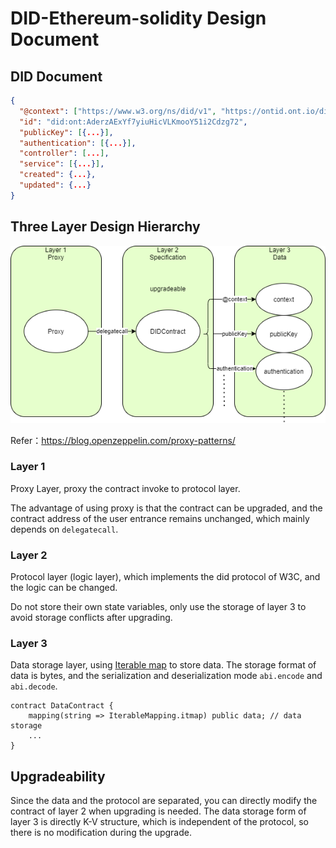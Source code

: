 # DID-Ethereum-solidity Design Document

## DID Document

```json
{
  "@context": ["https://www.w3.org/ns/did/v1", "https://ontid.ont.io/did/v2"],
  "id": "did:ont:AderzAExYf7yiuHicVLKmooY51i2Cdzg72",
  "publicKey": [{...}],
  "authentication": [{...}],
  "controller": [...],
  "service": [{...}],
  "created": {...},
  "updated": {...}
}
```

## Three Layer Design Hierarchy

![image](../structure.png)

Refer：https://blog.openzeppelin.com/proxy-patterns/

### Layer 1

Proxy Layer, proxy the contract invoke to protocol layer.

The advantage of using proxy is that the contract can be upgraded, and the contract address of the user entrance
remains unchanged, which mainly depends on `delegatecall`.

### Layer 2

Protocol layer (logic layer), which implements the did protocol of W3C, and the logic can be changed.

Do not store their own state variables, only use the storage of layer 3 to avoid storage conflicts after upgrading.

### Layer 3

Data storage layer, using [Iterable map](../../contracts/libs/IterableMapping.sol) to store data.
The storage format of data is bytes, and the serialization and deserialization mode `abi.encode` and `abi.decode`.

```solidity
contract DataContract {
    mapping(string => IterableMapping.itmap) public data; // data storage
    ...
}
```

## Upgradeability

Since the data and the protocol are separated, you can directly modify the contract of layer 2 when upgrading is needed.
The data storage form of layer 3 is directly K-V structure, which is independent of the protocol, so there is no
modification during the upgrade.
